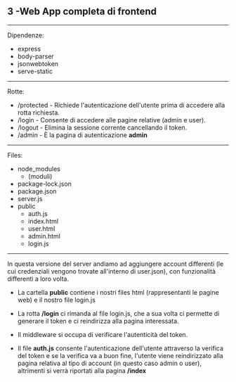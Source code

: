 ## 3 -Web App completa di frontend
_____________________
Dipendenze:

- express
- body-parser
- jsonwebtoken
- serve-static
_____________________
Rotte:

- /protected - Richiede l'autenticazione dell'utente prima di accedere alla rotta richiesta.
- /login - Consente di accedere alle pagine relative (admin e user).
- /logout - Elimina la sessione corrente cancellando il token.
- /admin - È la pagina di autenticazione **admin**
_____________________
Files:

- node_modules
    - (moduli)
- package-lock.json
- package.json
- server.js
- public
    - auth.js
    - index.html
    - user.html
    - admin.html
    - login.js
_____________________

In questa versione del server andiamo ad aggiungere account differenti (le cui credenziali vengono trovate all'interno di user.json), con funzionalità differenti a loro volta.

- La cartella **public** contiene i nostri files html (rappresentanti le pagine web) e il nostro file login.js

- La rotta **/login** ci rimanda al file login.js, che a sua volta ci permette di generare il token e ci reindirizza alla pagina interessata.

- Il middleware si occupa di verificare l'autenticità del token.

- Il file **auth.js** consente l'autenticazione dell'utente attraverso la verifica del token e se la verifica va a buon fine, l'utente viene reindirizzato alla pagina relativa al tipo di account (in questo caso admin o user), altrimenti si verrà riportati alla pagina **/index**

